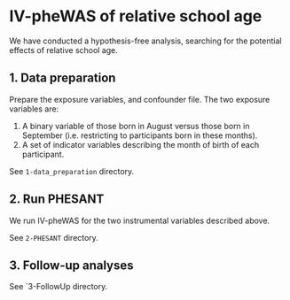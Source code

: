 

# IV-pheWAS of relative school age

We have conducted a hypothesis-free analysis, searching for the potential effects of relative school age.


## 1. Data preparation

Prepare the exposure variables, and confounder file. The two exposure variables are:

1. A binary variable of those born in August versus those born in September (i.e. restricting to participants born in these months).
2. A set of indicator variables describing the month of birth of each participant.

See `1-data_preparation` directory.

## 2. Run PHESANT

We run IV-pheWAS for the two instrumental variables described above.

See `2-PHESANT` directory.

## 3. Follow-up analyses

See `3-FollowUp directory.



